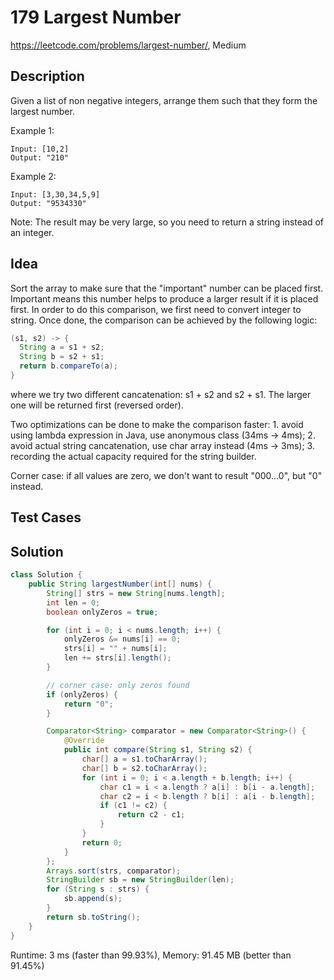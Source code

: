 # 179 Largest Number

<https://leetcode.com/problems/largest-number/>, Medium

## Description

Given a list of non negative integers, arrange them such that they form the largest number.

Example 1:

```
Input: [10,2]
Output: "210"
```

Example 2:

```
Input: [3,30,34,5,9]
Output: "9534330"
```

Note: The result may be very large, so you need to return a string instead of an integer.

## Idea

Sort the array to make sure that the "important" number can be placed first.
Important means this number helps to produce a larger result if it is placed
first. In order to do this comparison, we first need to convert integer to
string. Once done, the comparison can be achieved by the following logic:

```java
(s1, s2) -> {
  String a = s1 + s2;
  String b = s2 + s1;
  return b.compareTo(a);
}
```

where we try two different cancatenation: s1 + s2 and s2 + s1. The larger one
will be returned first (reversed order).

Two optimizations can be done to make the comparison faster: 1. avoid using
lambda expression in Java, use anonymous class (34ms -> 4ms); 2. avoid actual
string cancatenation, use char array instead (4ms -> 3ms); 3. recording the
actual capacity required for the string builder.

Corner case: if all values are zero, we don't want to result "000...0", but "0"
instead.

## Test Cases

## Solution

```java
class Solution {
    public String largestNumber(int[] nums) {
        String[] strs = new String[nums.length];
        int len = 0;
        boolean onlyZeros = true;

        for (int i = 0; i < nums.length; i++) {
            onlyZeros &= nums[i] == 0;
            strs[i] = "" + nums[i];
            len += strs[i].length();
        }

        // corner case: only zeros found
        if (onlyZeros) {
            return "0";
        }

        Comparator<String> comparator = new Comparator<String>() {
            @Override
            public int compare(String s1, String s2) {
                char[] a = s1.toCharArray();
                char[] b = s2.toCharArray();
                for (int i = 0; i < a.length + b.length; i++) {
                    char c1 = i < a.length ? a[i] : b[i - a.length];
                    char c2 = i < b.length ? b[i] : a[i - b.length];
                    if (c1 != c2) {
                        return c2 - c1;
                    }
                }
                return 0;
            }
        };
        Arrays.sort(strs, comparator);
        StringBuilder sb = new StringBuilder(len);
        for (String s : strs) {
            sb.append(s);
        }
        return sb.toString();
    }
}
```

Runtime: 3 ms (faster than 99.93%), Memory: 91.45 MB (better than 91.45%)
